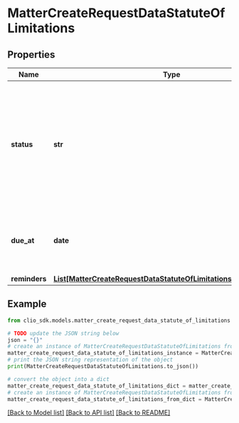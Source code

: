 # MatterCreateRequestDataStatuteOfLimitations


## Properties

Name | Type | Description | Notes
------------ | ------------- | ------------- | -------------
**status** | **str** | The task status of Statue of Limitations. Users without advanced tasks are allowed to select &#x60;Complete&#39; or &#x60;Pending&#x60; only. | [optional] 
**due_at** | **date** | The due date of Statute of Limitations. (Expects an ISO-8601 date). | [optional] 
**reminders** | [**List[MatterCreateRequestDataStatuteOfLimitationsRemindersInner]**](MatterCreateRequestDataStatuteOfLimitationsRemindersInner.md) |  | [optional] 

## Example

```python
from clio_sdk.models.matter_create_request_data_statute_of_limitations import MatterCreateRequestDataStatuteOfLimitations

# TODO update the JSON string below
json = "{}"
# create an instance of MatterCreateRequestDataStatuteOfLimitations from a JSON string
matter_create_request_data_statute_of_limitations_instance = MatterCreateRequestDataStatuteOfLimitations.from_json(json)
# print the JSON string representation of the object
print(MatterCreateRequestDataStatuteOfLimitations.to_json())

# convert the object into a dict
matter_create_request_data_statute_of_limitations_dict = matter_create_request_data_statute_of_limitations_instance.to_dict()
# create an instance of MatterCreateRequestDataStatuteOfLimitations from a dict
matter_create_request_data_statute_of_limitations_from_dict = MatterCreateRequestDataStatuteOfLimitations.from_dict(matter_create_request_data_statute_of_limitations_dict)
```
[[Back to Model list]](../README.md#documentation-for-models) [[Back to API list]](../README.md#documentation-for-api-endpoints) [[Back to README]](../README.md)


